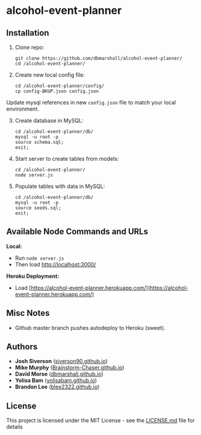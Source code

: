 # alcohol-event-planner

## Installation

1. Clone repo:

    ```
    git clone https://github.com/dbmarshall/alcohol-event-planner/
    cd /alcohol-event-planner/
    ```

2. Create new local config file:

    ```
    cd /alcohol-event-planner/config/
    cp config-BKUP.json config.json
    ```

Update mysql references in new `config.json` file to match your local environment.


3. Create database in MySQL: 

    ```
    cd /alcohol-event-planner/db/
    mysql -u root -p
    source schema.sql;
    exit;
    ```

4. Start server to create tables from models:

    ```
    cd /alcohol-event-planner/
    node server.js
    ```

5. Populate tables with data in MySQL: 

    ```
    cd /alcohol-event-planner/db/
    mysql -u root -p
    source seeds.sql;
    exit;
    ```


## Available Node Commands and URLs

**Local:** 

* Run `node server.js` 
* Then load [http://localhost:3000/](http://localhost:3000/)

**Heroku Deployment:** 

* Load [https://alcohol-event-planner.herokuapp.com/](https://alcohol-event-planner.herokuapp.com/)

## Misc Notes

* Github master branch pushes autodeploy to Heroku (sweet).

## Authors

* **Josh Siverson** ([siverson90.github.io](https://siverson90.github.io))
* **Mike Murphy** ([Brainstorm-Chaser.github.io](https://Brainstorm-Chaser.github.io))
* **David Morse** ([dbmarshall.github.io](https://dbmarshall.github.io))
* **Yolisa Bam** ([yolisabam.github.io](https://yolisabam.github.io))
* **Brandon Lee** ([blee2322.github.io](https://blee2322.github.io))

## License

This project is licensed under the MIT License - see the [LICENSE.md](LICENSE.md) file for details

